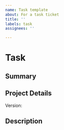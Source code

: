 ```yaml
---
name: Task template
about: For a task ticket
title: ''
labels: task
assignees: ''

---
```


# Task
## Summary 

## Project Details
Version:

## Description
